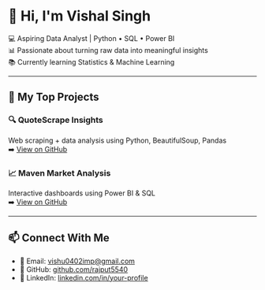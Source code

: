 # 👋 Hi, I'm Vishal Singh

💻 Aspiring Data Analyst | Python • SQL • Power BI  
📊 Passionate about turning raw data into meaningful insights  
📚 Currently learning Statistics & Machine Learning

---

## 🚀 My Top Projects

### 🔍 QuoteScrape Insights  
Web scraping + data analysis using Python, BeautifulSoup, Pandas  
➡️ [View on GitHub](https://github.com/rajput5540/QuoteScrape_Insights_Project)

### 📈 Maven Market Analysis  
Interactive dashboards using Power BI & SQL  
➡️ [View on GitHub](https://github.com/rajput5540/Power_bi_project3)

---

## 📫 Connect With Me

- 📧 Email: [vishu0402imp@gmail.com](mailto:vishu0402imp@gmail.com)  
- 🔗 GitHub: [github.com/rajput5540](https://github.com/rajput5540)  
- 💼 LinkedIn: [linkedin.com/in/your-profile](https://linkedin.com/in/your-profile)
